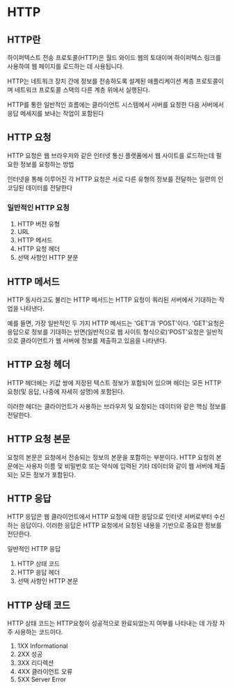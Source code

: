 # HTTP

## HTTP란
하이퍼텍스트 전송 프로토콜(HTTP)은 월드 와이드 웹의 토대이며 하이퍼텍스 링크를 사용하여 웹 페이지를 로드하는 데 사용됩니다.

HTTP는 네트워크 장치 간에 정보를 전송하도록 설계된 애플리케이션 켸층 프로토콜이며 네트워크 프로토콜 스택의 다른 계층 위에서 실행된다.

HTTP를 통한 일반적인 흐름에는 클라이언트 시스템에서 서버를 요청한 다음 서버에서 응답 메세지를 보내는 작업이 포함된다


## HTTP 요청
HTTP 요청은 웹 브라우저와 같은 인터넷 통신 플랫폼에서 웹 사이트를 로드하는데 필요한 정보를 요청하는 방법

인터넷을 통해 이루어진 각 HTTP 요청은 서로 다른 유형의 정보를 전달하는 일련의 인코딩된 데이터를 전달한다

### 일반적인 HTTP 요청
1. HTTP 버전 유형
2. URL
3. HTTP 메서드
4. HTTP 요청 헤더
5. 선택 사항인 HTTP 분문

## HTTP 메서드
HTTP 동사라고도 불리는 HTTP 메서드는 HTTP 요청이 쿼리된 서버에서 기대하는 작업을 나타낸다.

예를 들면, 가장 일반적인 두 가지 HTTP 메서드는 'GET'과 'POST'이다. 'GET'요청은 응답으로 정보를 기대하는 반면(일반적으로 웹 사이트 형식으로)'POST'요청은 일반적으로 클라이언트가 웹 서버에 정보를 제출하고 있음을 나타낸다.

## HTTP 요청 헤더
HTTP 헤더에는 키값 쌍에 저장된 텍스트 정보가 포함되어 있으며 헤더는 모든 HTTP 요청(및 응답, 나중에 자세히 설명)에 포함된다.

이러한 헤더는 클라이언트가 사용하는 브라우저 및 요청되는 데이터와 같은 핵심 정보를 전달한다.

## HTTP 요청 본문
요청의 본문은 요청에서 전송되는 정보의 본문을 포함하는 부분이다.
HTTP 요청의 본문에는 사용자 이름 및 비밀번호 또는 약식에 입력된 기타 데이터와 같이 웹 서버에 제출되는 모든 정보가 포함된다.

## HTTP 응답
HTTP 응답은 웹 클라이언트에서 HTTP 요청에 대한 응답으로 인터넷 서버로부터 수신하는 응답이다. 이러한 응답은 HTTP 요청에서 요청된 내용을 기반으로 중요한 정보를 전단한다.

일반적인 HTTP 응답

1. HTTP 상태 코드
2. HTTP 응답 헤더
3. 선택 사항인 HTTP 본문

## HTTP 상태 코드
HTTP 상태 코드는 HTTP요청이 성공적으로 완료되었는지 여부를 나타내는 데 가장 자주 사용하는 코드이다.

1. 1XX Informational
2. 2XX 성공
3. 3XX 리디렉션
4. 4XX 클라이언트 오류
5. 5XX Server Error